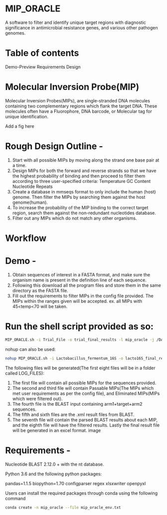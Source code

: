# MIP_ORACLE
A software to filter and identify unique target regions with diagnostic significance in antimicrobial resistance genes, and various other pathogen genomes.

# Table of contents
Demo-Preview
Requirements
Design


# Molecular Inversion Probe(MIP)

Molecular Inversion Probes(MIPs), are single-stranded DNA molecules containing two complementary regions which flank the target DNA. These molecules often have a Fluorophore, DNA barcode, or Molecular tag for unique identification.

Add a fig here

# Rough Design Outline -

1) Start with all possible MIPs by moving along the strand one base pair at a time.
2) Design MIPs for both the forward and reverse strands so that we have the highest probability of binding and then proceed to filter them according to three user-specified criteria: Temperature GC Content Nucleotide Repeats
3) Create a database in mmseqs format to only include the human (host) genome. Then filter the MIPs by searching them against the host genome(human).
4) To increase the probability of the MIP binding to the correct target region, search them against the non-redundant nucleotides database.
5) Filter out any MIPs which do not match any other organisms.

# Workflow

# Demo -

1) Obtain sequences of interest in a FASTA format, and make sure the organism name is present in the definition line of each sequence.
2) Following this download all the program files and store them in the same directory as the FASTA file.
3) Fill out the requirements to filter MIPs in the config file provided. The MIPs within the ranges given will be accepted. ex. all MIPs with 45<temp<70 will be taken.


# Run the shell script provided as so:

```bash
MIP_ORACLE.sh -i Trial_File -o trial_final_results -l mip_oracle -j /DATA/databases/blast/nt
```

nohup can also be used:

```bash
nohup MIP_ORACLE.sh -i Lactobacillus_fermentum_16S -o lacto16S_final_results -l mip_oracle -j /DATA/databases/blast/nt > lacto16S_log.out &
```

The following files will be generated(The first eight files will be in a folder called LOG_FILES):
1) The first file will contain all possible MIPs for the sequences provided.
2) The second and third file will contain Passable MIPs(The MIPs which met user requirements as per the config file), and Eliminated MIPs(MIPs which were filtered out).
3) The fourth file is the BLAST input containing arm1+target+arm2 sequences.
4) The fifth and sixth files are the .xml result files from BLAST.
5) The seventh file will contain the parsed BLAST results about each MIP, and the eighth file will have the filtered results.
Lastly the final result file will be generated in an excel format. image


# Requirements -

Nucleotide BLAST 2.12.0 + with the nt database.

Python 3.6 and the following python packages:

pandas=1.1.5
biopython=1.70
configparser
regex
xlsxwriter
openpyxl

Users can install the required packages through conda using the following command

```bash
conda create -n mip_oracle --file mip_oracle_env.txt
```
